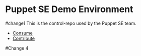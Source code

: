 Puppet SE Demo Environment
==========================
#change1
This is the control-repo used by the Puppet SE team.

* [Consume](docs/consume.md)
* [Contribute](docs/contribute.md)

#Change 4
